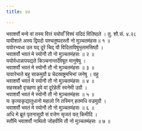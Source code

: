 ```yaml
---
title: ३७

---
```

भवाशर्वौ मन्वे वां तस्य वित्तं ययोर्वाँ विश्वं यदिदं वितिष्ठते । तु. शौ.सं. ४.२८  
यावीशाते अस्य द्विपदो यश्चतुष्पदस्तौ नो मुञ्चतमंहसः॥ १ ॥  
ययोरभ्यध्व उत यद् दूरे चिद् यौ विदिताविषुभृतामसिष्ठौ ।  
भवाशर्वौ भवतं मे स्योनौ तौ नो मुञ्चतमंहसः ॥ २ ॥  
ययोर्वधान्नापपद्यते किञ्चनान्तर्देवेषूत मानुषेषु ।  
भवाशर्वौ भवतं मे स्योनौ तौ नो मुञ्चतमंहसः ॥ ३ ॥  
यावारेभाते बहु साकमुग्रौ प्र चेदस्राष्ट्रमभिभां जनेषु । वहु  
भवाशर्वौ भवतं मे स्योनौ तौ नो मुञ्चतमंहसः ॥ ४ ॥  
सहस्राक्षौ वृत्रहणा हुवे वां दूरेहेती स्वनेमी उग्रौ ।  
भवाशर्वौ भवतं मे स्योनौ तौ नो मुञ्चतमंहसः ॥ ५ ॥  
यः कृत्याकृद्यातुधानो महालो नि तस्मिन् हतमधि वज्रमुग्रौ ।  
भवाशर्वौ भवतं मे स्योनौ तौ नो मुञ्चतमंहसः ॥ ६ ॥  
अधि मे ब्रूतं पृतनासूग्रौ सं वजेण सृजतं यत् किमीदि ।  
स्तौमि भवाशर्वौ नाथितो जोहवीमि तौ नो मुञ्चतमंहसः ॥ ७ ॥  
  